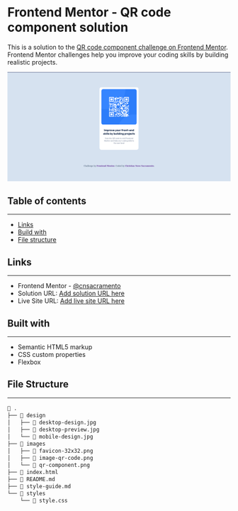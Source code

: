 # Frontend Mentor - QR code component solution

This is a solution to the [QR code component challenge on Frontend Mentor](https://www.frontendmentor.io/challenges/qr-code-component-iux_sIO_H). Frontend Mentor challenges help you improve your coding skills by building realistic projects. 

![Design preview for the QR code component coding challenge](./images/qr-component.png)

## Table of contents
---
- [Links](#links)
- [Build with](#built-with)
- [File structure](#file-structure)

## Links
---
- Frontend Mentor - [@cnsacramento](https://www.frontendmentor.io/profile/cnsacramento)
- Solution URL: [Add solution URL here](https://your-solution-url.com)
- Live Site URL: [Add live site URL here](https://your-live-site-url.com)

## Built with
---

- Semantic HTML5 markup
- CSS custom properties
- Flexbox

## File Structure
---

```
 .
├──  design
│   ├──  desktop-design.jpg
│   ├──  desktop-preview.jpg
│   └──  mobile-design.jpg
├──  images
│   ├──  favicon-32x32.png
│   ├──  image-qr-code.png
│   └──  qr-component.png
├──  index.html
├──  README.md
├──  style-guide.md
└──  styles
    └──  style.css
```
